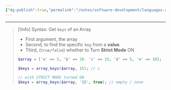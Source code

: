 ```yaml
---
{"dg-publish":true,"permalink":"/notes/software-development/languages-and-frameworks/web-development/backend/php/01-procedural/08-arrays/04-array-keys/","tags":["programming","php","webdevelopment","backend"],"created":"2025-07-13T15:24:51.439+08:00"}
---
```



--- 
> [!info] Syntax:
> Get `keys` of an Array
> - First argument, the array
> - Second, to find the specific `key` from a __value__.
> - Third, (`true/false`) whether to Turn __Strict Mode__ ON
> ```php
> $array = ['a' => 5, 'b' => 10. 'c' => 15, 'd' => 5, 'e' => 10];
> 
> $keys = array_keys($array, 15); // c
> 
> // with STRICT MODE turned ON
> $keys = array_keys($array, '15', true); // empty / none
> ```
